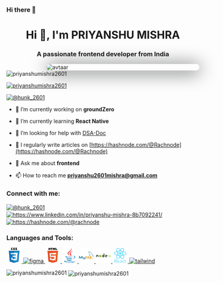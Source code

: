 ### Hi there 👋

<!--
**Priyanshumishra2601/Priyanshumishra2601** is a ✨ _special_ ✨ repository because its `README.md` (this file) appears on your GitHub profile.

Here are some ideas to get you started:

- 🔭 I’m currently working on ...
- 🌱 I’m currently learning ...
- 👯 I’m looking to collaborate on ...
- 🤔 I’m looking for help with ...
- 💬 Ask me about ...
- 📫 How to reach me: ...
- 😄 Pronouns: ...
- ⚡ Fun fact: ...
-->
<h1 align="center">Hi 👋, I'm PRIYANSHU MISHRA</h1>
<h3 align="center">A passionate frontend developer from India</h3>

<img
  align="right"
  width="400"
  style="border-radius: 200px; box-shadow: 2px 4px 45px #303233"
  src="https://avatars.githubusercontent.com/u/116107882?v=4"
  alt="avtaar"
/>

<p align="left"> <img src="https://komarev.com/ghpvc/?username=priyanshumishra2601&label=Profile%20views&color=0e75b6&style=flat" alt="priyanshumishra2601" /> </p>

<p align="left"> <a href="https://github.com/ryo-ma/github-profile-trophy"><img src="https://github-profile-trophy.vercel.app/?username=priyanshumishra2601" alt="priyanshumishra2601" /></a> </p>

<p align="left"> <a href="https://twitter.com/@hunk_2601" target="blank"><img src="https://img.shields.io/twitter/follow/@hunk_2601?logo=twitter&style=for-the-badge" alt="@hunk_2601" /></a> </p>

- 🔭 I’m currently working on **groundZero**

- 🌱 I’m currently learning **React Native**

- 🤝 I’m looking for help with [DSA-Doc](https://dsa-doc.netlify.app/#Data_Structures_&_Algorithms)

- 📝 I regularly write articles on [https://hashnode.com/@Rachnode](https://hashnode.com/@Rachnode)

- 💬 Ask me about **frontend**

- 📫 How to reach me **priyanshu2601mishra@gmail.com**

<h3 align="left">Connect with me:</h3>
<p align="left">
<a href="https://twitter.com/@hunk_2601" target="blank"><img align="center" src="https://raw.githubusercontent.com/rahuldkjain/github-profile-readme-generator/master/src/images/icons/Social/twitter.svg" alt="@hunk_2601" height="30" width="40" /></a>
<a href="https://linkedin.com/in/https://www.linkedin.com/in/priyanshu-mishra-8b7092241/" target="blank"><img align="center" src="https://raw.githubusercontent.com/rahuldkjain/github-profile-readme-generator/master/src/images/icons/Social/linked-in-alt.svg" alt="https://www.linkedin.com/in/priyanshu-mishra-8b7092241/" height="30" width="40" /></a>
<a href="https://hashnode.com/https://hashnode.com/@rachnode" target="blank"><img align="center" src="https://raw.githubusercontent.com/rahuldkjain/github-profile-readme-generator/master/src/images/icons/Social/hashnode.svg" alt="https://hashnode.com/@rachnode" height="30" width="40" /></a>
</p>

<h3 align="left">Languages and Tools:</h3>
<p align="left"> <a href="https://www.w3schools.com/css/" target="_blank" rel="noreferrer"> <img src="https://raw.githubusercontent.com/devicons/devicon/master/icons/css3/css3-original-wordmark.svg" alt="css3" width="40" height="40"/> </a> <a href="https://www.figma.com/" target="_blank" rel="noreferrer"> <img src="https://www.vectorlogo.zone/logos/figma/figma-icon.svg" alt="figma" width="40" height="40"/> </a> <a href="https://www.w3.org/html/" target="_blank" rel="noreferrer"> <img src="https://raw.githubusercontent.com/devicons/devicon/master/icons/html5/html5-original-wordmark.svg" alt="html5" width="40" height="40"/> </a> <a href="https://www.java.com" target="_blank" rel="noreferrer"> <img src="https://raw.githubusercontent.com/devicons/devicon/master/icons/java/java-original.svg" alt="java" width="40" height="40"/> </a> <a href="https://www.mysql.com/" target="_blank" rel="noreferrer"> <img src="https://raw.githubusercontent.com/devicons/devicon/master/icons/mysql/mysql-original-wordmark.svg" alt="mysql" width="40" height="40"/> </a> <a href="https://nodejs.org" target="_blank" rel="noreferrer"> <img src="https://raw.githubusercontent.com/devicons/devicon/master/icons/nodejs/nodejs-original-wordmark.svg" alt="nodejs" width="40" height="40"/> </a> <a href="https://reactjs.org/" target="_blank" rel="noreferrer"> <img src="https://raw.githubusercontent.com/devicons/devicon/master/icons/react/react-original-wordmark.svg" alt="react" width="40" height="40"/> </a> <a href="https://tailwindcss.com/" target="_blank" rel="noreferrer"> <img src="https://www.vectorlogo.zone/logos/tailwindcss/tailwindcss-icon.svg" alt="tailwind" width="40" height="40"/> </a> </p>

<p><img align="left" src="https://github-readme-stats.vercel.app/api/top-langs?username=priyanshumishra2601&show_icons=true&locale=en&layout=compact" alt="priyanshumishra2601" /></p>

<p>&nbsp;<img align="center" src="https://github-readme-stats.vercel.app/api?username=priyanshumishra2601&show_icons=true&locale=en" alt="priyanshumishra2601" /></p>

